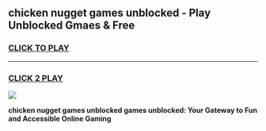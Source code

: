 
## chicken nugget games unblocked - Play Unblocked Gmaes & Free
<h3>
<a href="https://news.freeplayer.one?title=chicken_nugget_games_unblocked&ref=16F">CLICK TO PLAY</a></h3>
<hr>

<h3>
<a href="https://news.freeplayer.one?title=chicken_nugget_games_unblocked&ref=16F">CLICK 2 PLAY</a>
  
</h3>

<a href="https://news.freeplayer.one?title=chicken_nugget_games_unblocked&ref=16F/"><img src="https://clearcache.store/games.png"></a>


**chicken nugget games unblocked games unblocked: Your Gateway to Fun and Accessible Online Gaming**
